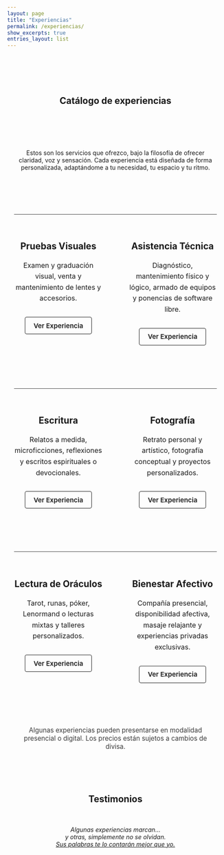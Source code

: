 ```yaml
---
layout: page
title: "Experiencias"
permalink: /experiencias/
show_excerpts: true
entries_layout: list
---
```


<section class="catalogo">
  <h1 style="text-align: center; margin-bottom: 100px;">Catálogo de experiencias</h1>
  <p style="text-align: center; max-width: 650px; margin: 0 auto 100px auto;">
    Estos son los servicios que ofrezco, bajo la filosofía de ofrecer claridad, voz y sensación. 
    Cada experiencia está diseñada de forma personalizada, adaptándome a tu necesidad, tu espacio y tu ritmo.
  </p>

  <!-- Técnico -->
  <section class="bloque">
    <div class="grid">
      <div class="experiencia">
        <h3>Pruebas Visuales</h3>
        <p>Examen y graduación visual, venta y mantenimiento de lentes y accesorios.</p>
        <a href="https://iasuarezv.wordpress.com/catalogo-de-experiencias/prueba-visual" class="btn">Ver Experiencia</a>
      </div>
      <div class="experiencia">
        <h3>Asistencia Técnica</h3>
        <p>Diagnóstico, mantenimiento físico y lógico, armado de equipos y ponencias de software libre.</p>
        <a href="https://iasuarezv.wordpress.com/catalogo-de-experiencias/asistencia-tecnica/" class="btn">Ver Experiencia</a>
      </div>
    </div>
  </section>

  <!-- Cultural -->
  <section class="bloque">
    <div class="grid">
      <div class="experiencia">
        <h3>Escritura</h3>
        <p>Relatos a medida, microficciones, reflexiones y escritos espirituales o devocionales.</p>
        <a href="#" class="btn">Ver Experiencia</a>
      </div>
      <div class="experiencia">
        <h3>Fotografía</h3>
        <p>Retrato personal y artístico, fotografía conceptual y proyectos personalizados.</p>
        <a href="#" class="btn">Ver Experiencia</a>
      </div>
    </div>
  </section>

  <!-- Íntimo -->
  <section class="bloque">
    <div class="grid">
      <div class="experiencia">
        <h3>Lectura de Oráculos</h3>
        <p>Tarot, runas, póker, Lenormand o lecturas mixtas y talleres personalizados.</p>
        <a href="https://iasuarezv.wordpress.com/catalogo-de-experiencias/guia-oracular/" class="btn">Ver Experiencia</a>
      </div>
      <div class="experiencia">
        <h3>Bienestar Afectivo</h3>
        <p>Compañía presencial, disponibilidad afectiva, masaje relajante y experiencias privadas exclusivas.</p>
        <a href="https://iasuarezv.wordpress.com/catalogo-de-experiencias/bienestar-afectivo/" class="btn">Ver Experiencia</a>
      </div>
    </div>
  </section>

  <p class="nota" style="margin: 100px 0;">
    Algunas experiencias pueden presentarse en modalidad presencial o digital. Los precios están sujetos a cambios de divisa.
  </p>

  <h1 style="text-align: center; margin-bottom: 50px;">Testimonios</h1>
  <p style="text-align: center; font-style: italic; margin-bottom: 100px;">
    Algunas experiencias marcan...<br>
    y otras, simplemente no se olvidan.<br>
    <a href="/testimonios/" style="text-decoration: underline;">Sus palabras te lo contarán mejor que yo.</a>
  </p>
</section>

<style>
.catalogo {
  max-width: 900px;
  margin: 0 auto;
  padding: 4rem 1rem;
}

.bloque {
  border-top: 1px solid #444;
  padding-top: 2rem;
  margin-top: 100px; /* más espacio entre secciones */
}

.grid {
  display: grid;
  grid-template-columns: 1fr 1fr;
  row-gap: 100px;
  column-gap: 60px;
}

.experiencia {
  text-align: center;
}

.experiencia h3 {
  margin-bottom: 20px;
  font-size: 1.3rem;
}

.experiencia p {
  margin-bottom: 30px;
  font-size: 1rem;
  line-height: 1.6;
}

.btn {
  display: inline-block;
  padding: 0.6rem 1.2rem;
  border: 1px solid currentColor;
  text-decoration: none;
  font-weight: 600;
  font-size: 0.95rem;
  border-radius: 4px;
  transition: all 0.2s;
}

.btn:hover {
  background: rgba(255, 255, 255, 0.05);
}

.nota {
  font-size: 0.95rem;
  opacity: 0.85;
  text-align: center;
}
</style>
